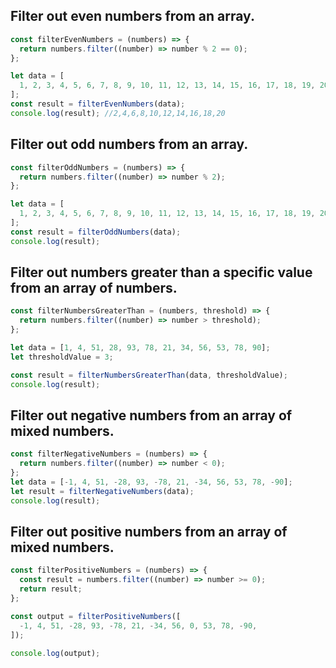 ## Filter out even numbers from an array.

```js
const filterEvenNumbers = (numbers) => {
  return numbers.filter((number) => number % 2 == 0);
};

let data = [
  1, 2, 3, 4, 5, 6, 7, 8, 9, 10, 11, 12, 13, 14, 15, 16, 17, 18, 19, 20,
];
const result = filterEvenNumbers(data);
console.log(result); //2,4,6,8,10,12,14,16,18,20
```

## Filter out odd numbers from an array.

```js
const filterOddNumbers = (numbers) => {
  return numbers.filter((number) => number % 2);
};

let data = [
  1, 2, 3, 4, 5, 6, 7, 8, 9, 10, 11, 12, 13, 14, 15, 16, 17, 18, 19, 20,
];
const result = filterOddNumbers(data);
console.log(result);
```

## Filter out numbers greater than a specific value from an array of numbers.

```js
const filterNumbersGreaterThan = (numbers, threshold) => {
  return numbers.filter((number) => number > threshold);
};

let data = [1, 4, 51, 28, 93, 78, 21, 34, 56, 53, 78, 90];
let thresholdValue = 3;

const result = filterNumbersGreaterThan(data, thresholdValue);
console.log(result);
```

## Filter out negative numbers from an array of mixed numbers.

```js
const filterNegativeNumbers = (numbers) => {
  return numbers.filter((number) => number < 0);
};
let data = [-1, 4, 51, -28, 93, -78, 21, -34, 56, 53, 78, -90];
let result = filterNegativeNumbers(data);
console.log(result);
```

## Filter out positive numbers from an array of mixed numbers.

```js
const filterPositiveNumbers = (numbers) => {
  const result = numbers.filter((number) => number >= 0);
  return result;
};

const output = filterPositiveNumbers([
  -1, 4, 51, -28, 93, -78, 21, -34, 56, 0, 53, 78, -90,
]);

console.log(output);
```
